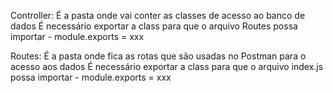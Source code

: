 
Controller:
  É a pasta onde vai conter as classes de acesso ao banco de dados
  É necessário exportar a class para que o arquivo Routes possa importar
    - module.exports = xxx

Routes:
  É a pasta onde fica as rotas que são usadas no Postman para o acesso aos dados
  É necessário exportar a class para que o arquivo  index.js possa importar
    - module.exports = xxx
